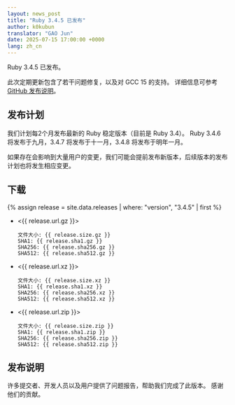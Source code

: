 ```yaml
---
layout: news_post
title: "Ruby 3.4.5 已发布"
author: k0kubun
translator: "GAO Jun"
date: 2025-07-15 17:00:00 +0000
lang: zh_cn
---
```


Ruby 3.4.5 已发布。

此次定期更新包含了若干问题修复，以及对 GCC 15 的支持。
详细信息可参考 [GitHub 发布说明](https://github.com/ruby/ruby/releases/tag/v3_4_5)。

## 发布计划

我们计划每2个月发布最新的 Ruby 稳定版本（目前是 Ruby 3.4）。
Ruby 3.4.6 将发布于九月，3.4.7 将发布于十一月，3.4.8 将发布于明年一月。

如果存在会影响到大量用户的变更，我们可能会提前发布新版本，后续版本的发布计划也将发生相应变更。

## 下载

{% assign release = site.data.releases | where: "version", "3.4.5" | first %}

* <{{ release.url.gz }}>

      文件大小: {{ release.size.gz }}
      SHA1: {{ release.sha1.gz }}
      SHA256: {{ release.sha256.gz }}
      SHA512: {{ release.sha512.gz }}

* <{{ release.url.xz }}>

      文件大小: {{ release.size.xz }}
      SHA1: {{ release.sha1.xz }}
      SHA256: {{ release.sha256.xz }}
      SHA512: {{ release.sha512.xz }}

* <{{ release.url.zip }}>

      文件大小: {{ release.size.zip }}
      SHA1: {{ release.sha1.zip }}
      SHA256: {{ release.sha256.zip }}
      SHA512: {{ release.sha512.zip }}

## 发布说明

许多提交者、开发人员以及用户提供了问题报告，帮助我们完成了此版本。
感谢他们的贡献。
